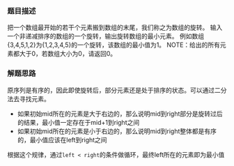 ### 题目描述
把一个数组最开始的若干个元素搬到数组的末尾，我们称之为数组的旋转。
输入一个非递减排序的数组的一个旋转，输出旋转数组的最小元素。
例如数组{3,4,5,1,2}为{1,2,3,4,5}的一个旋转，该数组的最小值为1。
NOTE：给出的所有元素都大于0，若数组大小为0，请返回0。

### 解题思路
原序列是有序的，因此即使旋转后，部分元素还是处于排序的状态。可以通过二分法去寻找元素。
- 如果初始mid所在的元素是大于右边的，那么说明mid到right部分是旋转过后的结果，最小值一定存在于mid+1到right之间
- 如果初始mid所在的元素是小于右边的，那么说明mid到right整体都是有序的，最小值应该在left到right之间

根据这个规律，通过`left < right`的条件做循环，最终left所在的元素即为最小值